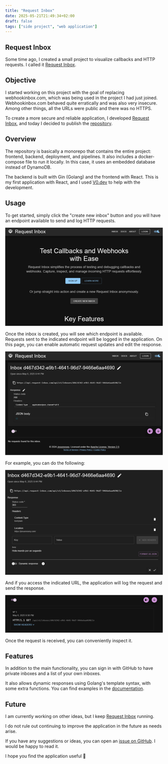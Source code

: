 ```yaml
---
title: "Request Inbox"
date: 2025-05-21T21:49:34+02:00
draft: false
tags: ["side project", "web application"]
---
```


## Request Inbox

Some time ago, I created a small project to visualize callbacks and HTTP requests.
I called it [Request Inbox](https://request-inbox.com/).

## Objective

I started working on this project with the goal of replacing webhookinbox.com, which was being used in the project I had just joined.
Webhookinbox.com behaved quite erratically and was also very insecure. Among other things, all the URLs were public and there was no HTTPS.

To create a more secure and reliable application, I developed [Request Inbox](https://request-inbox.com/), and today I decided to publish the [repository](https://github.com/jesusnoseq/request-inbox).

## Overview

The repository is basically a monorepo that contains the entire project: frontend, backend, deployment, and pipelines.
It also includes a docker-compose file to run it locally. In this case, it uses an embedded database instead of DynamoDB.

The backend is built with Gin (Golang) and the frontend with React.
This is my first application with React, and I used [V0.dev](https://v0.dev/) to help with the development.

## Usage

To get started, simply click the "create new inbox" button and you will have an endpoint available to send and log HTTP requests.

![request inbox home page](/static/images/request-inbox-home.png)

Once the inbox is created, you will see which endpoint is available.
Requests sent to the indicated endpoint will be logged in the application.
On this page, you can enable automatic request updates and edit the response.

![request inbox inbox page](/static/images/request-inbox-inbox.png)

For example, you can do the following:

![request inbox inbox editing](/static/images/request-inbox-inbox-editing.png)

And if you access the indicated URL, the application will log the request and send the response.

![request inbox home](/static/images/request-inbox-request-receive.png)

Once the request is received, you can conveniently inspect it.

## Features

In addition to the main functionality, you can sign in with GitHub to have private inboxes and a list of your own inboxes.

It also allows dynamic responses using Golang's template syntax, with some extra functions.
You can find examples in the [documentation](https://request-inbox.com/docs).

## Future

I am currently working on other ideas, but I keep [Request Inbox](https://request-inbox.com/) running.

I do not rule out continuing to improve the application in the future as needs arise.

If you have any suggestions or ideas, you can open an [issue on GitHub](https://github.com/jesusnoseq/request-inbox/issues). I would be happy to read it.

I hope you find the application useful 🤗
